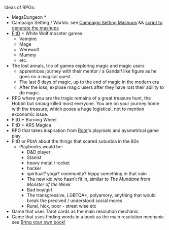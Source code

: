 Ideas of RPGs:

* MegaDungeon
  * 
* Campaign Setting / Worlds: see [Campaign Setting Mashups](Campaign-Setting-Mashups.md) && [script to generate the mashups](settings.py)
* [FitD](https://bladesinthedark.com/) + White Wolf mosnter games:
  * Vampire
  * Mage
  * Werewolf
  * Mummy
  * etc.
* The lost annals, trio of games exploring magic and magic users
  * apprentices journey with their mentor / a Gandalf like figure as he goes on a magical quest
  * The last 8 days of magic, up to the end of magic in the modern era
  * After the loss, explose magic users after they have lost their ability to do magic.
* RPG where you are the tragic remains of a great treasure hunt, the Hobbit but smaug killed most everyone. You are on your journey home with the treasure, which poses a huge logistical, not to mention exconomic issue.
* FitD + Burning Wheel
* FitD + ARS Magica
* RPG that takes inspiration from [Root](https://boardgamegeek.com/boardgame/237182/root)'s playmats and aysmetrical game play.
* FitD or PbtA about the things that scared suburbia in the 80s
  * Playbooks would be:
    * D&D player
    * Stanist
    * heavy metal / rocket
    * hacker
    * spiritual? yoga? community? hippy something in that vain
    * The new kid who hasn't fit in, similar to *The Mundane* from *Monster of the Week*
    * Bad boy/girl
    * The transgressive, LGBTQA+, polyamory, anything that would break the precived / understood social mores
    * Rural, hick, poor - street wise etc
* Game that uses Tarot cards as the main resolution mechanic
* Game that uses finding words in a book as the main resolution mechanic see [Bring your own book!](https://www.bringyourownbook.com/)
